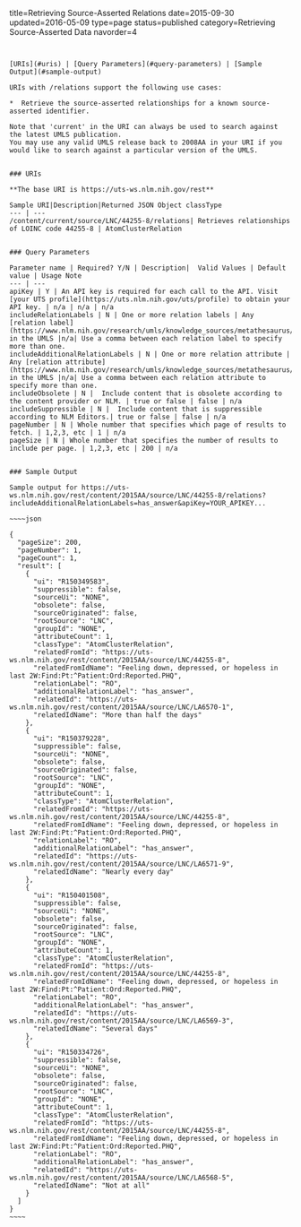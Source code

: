 title=Retrieving Source-Asserted Relations
date=2015-09-30
updated=2016-05-09
type=page
status=published
category=Retrieving Source-Asserted Data
navorder=4
~~~~~~


[URIs](#uris) | [Query Parameters](#query-parameters) | [Sample Output](#sample-output)

URIs with /relations support the following use cases:

*  Retrieve the source-asserted relationships for a known source-asserted identifier.

Note that 'current' in the URI can always be used to search against the latest UMLS publication.
You may use any valid UMLS release back to 2008AA in your URI if you would like to search against a particular version of the UMLS.


### URIs

**The base URI is https://uts-ws.nlm.nih.gov/rest**

Sample URI|Description|Returned JSON Object classType
--- | ---
/content/current/source/LNC/44255-8/relations| Retrieves relationships of LOINC code 44255-8 | AtomClusterRelation


### Query Parameters

Parameter name | Required? Y/N | Description|  Valid Values | Default value | Usage Note
--- | ---
apiKey | Y | An API key is required for each call to the API. Visit [your UTS profile](https://uts.nlm.nih.gov/uts/profile) to obtain your API key. | n/a | n/a | n/a
includeRelationLabels | N | One or more relation labels | Any [relation label](https://www.nlm.nih.gov/research/umls/knowledge_sources/metathesaurus/release/abbreviations.html#REL) in the UMLS |n/a| Use a comma between each relation label to specify more than one.
includeAdditionalRelationLabels | N | One or more relation attribute | Any [relation attribute](https://www.nlm.nih.gov/research/umls/knowledge_sources/metathesaurus/release/abbreviations.html#RELA) in the UMLS |n/a| Use a comma between each relation attribute to specify more than one.
includeObsolete | N |  Include content that is obsolete according to the content provider or NLM. | true or false | false | n/a
includeSuppressible | N |  Include content that is suppressible according to NLM Editors.| true or false | false | n/a
pageNumber | N | Whole number that specifies which page of results to fetch. | 1,2,3, etc | 1 | n/a
pageSize | N | Whole number that specifies the number of results to include per page. | 1,2,3, etc | 200 | n/a


### Sample Output

Sample output for https://uts-ws.nlm.nih.gov/rest/content/2015AA/source/LNC/44255-8/relations?includeAdditionalRelationLabels=has_answer&apiKey=YOUR_APIKEY...

~~~~json

{
  "pageSize": 200,
  "pageNumber": 1,
  "pageCount": 1,
  "result": [
    {
      "ui": "R150349583",
      "suppressible": false,
      "sourceUi": "NONE",
      "obsolete": false,
      "sourceOriginated": false,
      "rootSource": "LNC",
      "groupId": "NONE",
      "attributeCount": 1,
      "classType": "AtomClusterRelation",
      "relatedFromId": "https://uts-ws.nlm.nih.gov/rest/content/2015AA/source/LNC/44255-8",
      "relatedFromIdName": "Feeling down, depressed, or hopeless in last 2W:Find:Pt:^Patient:Ord:Reported.PHQ",
      "relationLabel": "RO",
      "additionalRelationLabel": "has_answer",
      "relatedId": "https://uts-ws.nlm.nih.gov/rest/content/2015AA/source/LNC/LA6570-1",
      "relatedIdName": "More than half the days"
    },
    {
      "ui": "R150379228",
      "suppressible": false,
      "sourceUi": "NONE",
      "obsolete": false,
      "sourceOriginated": false,
      "rootSource": "LNC",
      "groupId": "NONE",
      "attributeCount": 1,
      "classType": "AtomClusterRelation",
      "relatedFromId": "https://uts-ws.nlm.nih.gov/rest/content/2015AA/source/LNC/44255-8",
      "relatedFromIdName": "Feeling down, depressed, or hopeless in last 2W:Find:Pt:^Patient:Ord:Reported.PHQ",
      "relationLabel": "RO",
      "additionalRelationLabel": "has_answer",
      "relatedId": "https://uts-ws.nlm.nih.gov/rest/content/2015AA/source/LNC/LA6571-9",
      "relatedIdName": "Nearly every day"
    },
    {
      "ui": "R150401508",
      "suppressible": false,
      "sourceUi": "NONE",
      "obsolete": false,
      "sourceOriginated": false,
      "rootSource": "LNC",
      "groupId": "NONE",
      "attributeCount": 1,
      "classType": "AtomClusterRelation",
      "relatedFromId": "https://uts-ws.nlm.nih.gov/rest/content/2015AA/source/LNC/44255-8",
      "relatedFromIdName": "Feeling down, depressed, or hopeless in last 2W:Find:Pt:^Patient:Ord:Reported.PHQ",
      "relationLabel": "RO",
      "additionalRelationLabel": "has_answer",
      "relatedId": "https://uts-ws.nlm.nih.gov/rest/content/2015AA/source/LNC/LA6569-3",
      "relatedIdName": "Several days"
    },
    {
      "ui": "R150334726",
      "suppressible": false,
      "sourceUi": "NONE",
      "obsolete": false,
      "sourceOriginated": false,
      "rootSource": "LNC",
      "groupId": "NONE",
      "attributeCount": 1,
      "classType": "AtomClusterRelation",
      "relatedFromId": "https://uts-ws.nlm.nih.gov/rest/content/2015AA/source/LNC/44255-8",
      "relatedFromIdName": "Feeling down, depressed, or hopeless in last 2W:Find:Pt:^Patient:Ord:Reported.PHQ",
      "relationLabel": "RO",
      "additionalRelationLabel": "has_answer",
      "relatedId": "https://uts-ws.nlm.nih.gov/rest/content/2015AA/source/LNC/LA6568-5",
      "relatedIdName": "Not at all"
    }
  ]
}
~~~~

